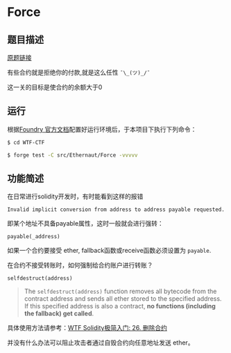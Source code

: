 # Force

## 题目描述

[原题链接](https://ethernaut.openzeppelin.com/level/0xb6c2Ec883DaAac76D8922519E63f875c2ec65575)

有些合约就是拒绝你的付款,就是这么任性 `¯\_(ツ)_/¯`

这一关的目标是使合约的余额大于0

## 运行

根据[Foundry 官方文档](https://getfoundry.sh/)配置好运行环境后，于本项目下执行下列命令：

```sh
$ cd WTF-CTF

$ forge test -C src/Ethernaut/Force -vvvvv
```

## 功能简述

在日常进行solidity开发时，有时能看到这样的报错

```
Invalid implicit conversion from address to address payable requested.
```

即某个地址不具备payable属性，这时一般就会进行强转：

```
payable(_address)
```

 如果一个合约要接受 ether, fallback函数或receive函数必须设置为 `payable`.

在合约不接受转账时，如何强制给合约账户进行转账？

`selfdestruct(address)`

> The `selfdestruct(address)` function removes all bytecode from the contract address and sends all ether stored to the specified address. If this specified address is also a contract, **no functions (including the fallback) get called**.

具体使用方法请参考：[WTF Solidity极简入门: 26. 删除合约](https://github.com/AmazingAng/WTF-Solidity/tree/main/26_DeleteContract)

并没有什么办法可以阻止攻击者通过自毁合约向任意地址发送 ether。

